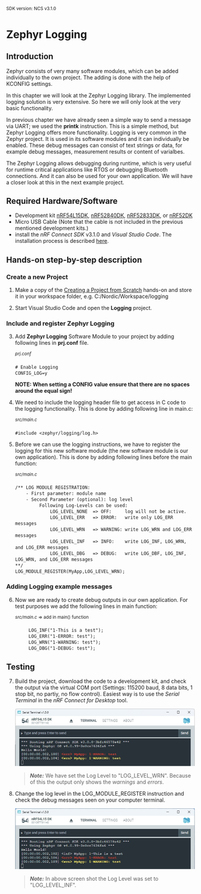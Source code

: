 <sup>SDK version: NCS v3.1.0 </sup>

# Zephyr Logging

## Introduction

Zephyr consists of very many software modules, which can be added individually to the own project. The adding is done with the help of KCONFIG settings. 

In this chapter we will look at the Zephyr Logging library. The implemented logging solution is very extensive. So here we will only look at the very basic functionality. 

In previous chapter we have already seen a simple way to send a message via UART; we used the __printk__ instruction. This is a simple method, but Zephyr Logging offers more functionality. Logging is very common in the Zephyr project. It is used in its software modules and it can individually be enabled. These debug messages can consist of text strings or data, for example debug messages, measurement results or content of varialbes. 

The Zephyr Logging allows debugging during runtime, which is very useful for runtime critical applications like RTOS or debugging Bluetooth connections.
And it can also be used for your own application. We will have a closer look at this in the next example project.

## Required Hardware/Software
- Development kit [nRF54L15DK](https://www.nordicsemi.com/Products/Development-hardware/nRF54L15-DK), [nRF52840DK](https://www.nordicsemi.com/Products/Development-hardware/nRF52840-DK), [nRF52833DK](https://www.nordicsemi.com/Products/Development-hardware/nRF52833-DK), or [nRF52DK](https://www.nordicsemi.com/Products/Development-hardware/nrf52-dk)
- Micro USB Cable (Note that the cable is not included in the previous mentioned development kits.)
- install the _nRF Connect SDK_ v3.1.0 and _Visual Studio Code_. The installation process is described [here](https://academy.nordicsemi.com/courses/nrf-connect-sdk-fundamentals/lessons/lesson-1-nrf-connect-sdk-introduction/topic/exercise-1-1/).

## Hands-on step-by-step description 

### Create a new Project

1) Make a copy of the [Creating a Project from Scratch](https://github.com/ChrisKurz/NCS-Tutorial/tree/main/Workspace/NCS/NCSv3.0.0/hello_world) hands-on and store it in your workspace folder, e.g.  C:/Nordic/Workspace/logging 

2) Start Visual Studio Code and open the __Logging__ project.

### Include and register Zephyr Logging

3) Add __Zephyr Logging__ Software Module to your project by adding following lines in __prj.conf__ file. 

   <sup>_prj.conf_ </sup>
   
       # Enable Logging
       CONFIG_LOG=y

   __NOTE: When setting a CONFIG value ensure that there are no spaces around the equal sign!__

4) We need to include the logging header file to get access in C code to the logging functionality. This is done by adding following line in main.c:

   <sup>_src/main.c_ </sup>
   
       #include <zephyr/logging/log.h>
       
5) Before we can use the logging instructions, we have to register the logging for this new software module (the new software module is our own application). This is done by adding following lines before the main function:

   <sup>_src/main.c_ </sup>
   
       /** LOG MODULE REGISTRATION:
           - First parameter: module name
           - Second Parameter (optional): log level
                Following Log-Levels can be used:
                    LOG_LEVEL_NONE  => OFF:     log will not be active. 
                    LOG_LEVEL_ERR   => ERROR:   write only LOG_ERR messages
                    LOG_LEVEL_WRN   => WARNING: write LOG_WRN and LOG_ERR messages
                    LOG_LEVEL_INF   => INFO:    write LOG_INF, LOG_WRN, and LOG_ERR messages
                    LOG_LEVEL_DBG   => DEBUG:   write LOG_DBF, LOG_INF, LOG_WRN, and LOG_ERR messages
       **/
       LOG_MODULE_REGISTER(MyApp,LOG_LEVEL_WRN);

### Adding Logging example messages

6) Now we are ready to create debug outputs in our own application. For test purposes we add the following lines in main function:

   <sup>_src/main.c_ => add in main() function </sup>

            LOG_INF("1-This is a test");
            LOG_ERR("1-ERROR: test");
            LOG_WRN("1-WARNING: test");
            LOG_DBG("1-DEBUG: test");
       
## Testing

7) Build the project, download the code to a development kit, and check the output via the virtual COM port (Settings: 115200 baud, 8 data bits, 1 stop bit, no partiy, no flow control). Easiest way is to use the _Serial Terminal_ in the _nRF Connect for Desktop_ tool.

   ![image](images/Terminal1.jpg)

   > **_Note:_** We have set the Log Level to "LOG_LEVEL_WRN". Because of this the output only shows the _warnings_ and _errors_.

8) Change the log level in the LOG_MODULE_REGISTER instruction and check the debug messages seen on your computer terminal.  

   ![image](images/Terminal2.jpg)

   > **_Note:_** In above screen shot the Log Level was set to "LOG_LEVEL_INF". 

